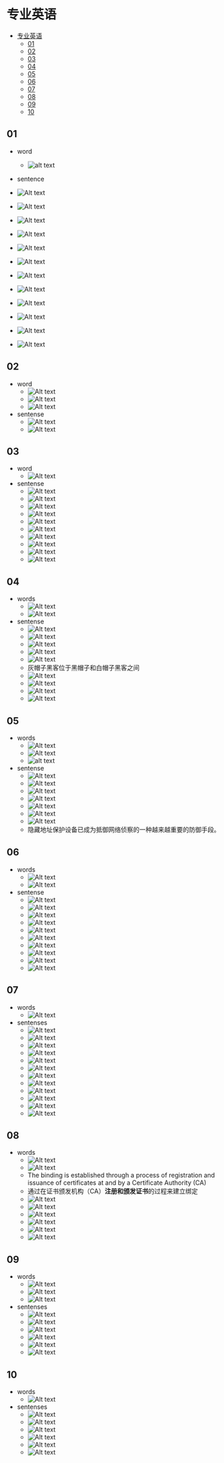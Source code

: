 # 专业英语

- [专业英语](#专业英语)
  - [01](#01)
  - [02](#02)
  - [03](#03)
  - [04](#04)
  - [05](#05)
  - [06](#06)
  - [07](#07)
  - [08](#08)
  - [09](#09)
  - [10](#10)

## 01

- word
  - ![alt text](images/image-99.png)

- sentence

- ![Alt text](images/image.png)
- ![Alt text](images/image-1.png)

- ![Alt text](images/image-2.png)
- ![Alt text](images/image-3.png)

- ![Alt text](images/image-4.png)
- ![Alt text](images/image-5.png)

- ![Alt text](images/image-7.png)
- ![Alt text](images/image-6.png)

- ![Alt text](images/image-8.png)
- ![Alt text](images/image-9.png)

- ![Alt text](images/image-10.png)
- ![Alt text](images/image-11.png)

## 02

- word
  - ![Alt text](images/image-12.png)
  - ![Alt text](images/image-13.png)
  - ![Alt text](images/image-14.png)
- sentense
  - ![Alt text](images/image-15.png)
  - ![Alt text](images/image-16.png)

## 03

- word
  - ![Alt text](images/image-17.png)
- sentense
  - ![Alt text](images/image-19.png)
  - ![Alt text](images/image-18.png)
  - ![Alt text](images/image-20.png)
  - ![Alt text](images/image-21.png)
  - ![Alt text](images/image-22.png)
  - ![Alt text](images/image-23.png)
  - ![Alt text](images/image-24.png)
  - ![Alt text](images/image-25.png)
  - ![Alt text](images/image-26.png)
  - ![Alt text](images/image-27.png)

## 04

- words
  - ![Alt text](images/image-30.png)
  - ![Alt text](images/image-31.png)
- sentense
  - ![Alt text](images/image-28.png)
  - ![Alt text](images/image-29.png)
  - ![Alt text](images/image-32.png)
  - ![Alt text](images/image-33.png)
  - ![Alt text](images/image-34.png)
  - 灰帽子黑客位于黑帽子和白帽子黑客之间
  - ![Alt text](images/image-35.png)
  - ![Alt text](images/image-36.png)
  - ![Alt text](images/image-37.png)
  - ![Alt text](images/image-38.png)

## 05

- words
  - ![Alt text](images/image-39.png)
  - ![Alt text](images/image-40.png)
  - ![alt text](images/image-100.png)
- sentense
  - ![Alt text](images/image-98.png)
  - ![Alt text](images/image-42.png)
  - ![Alt text](images/image-43.png)
  - ![Alt text](images/image-44.png)
  - ![Alt text](images/image-45.png)
  - ![Alt text](images/image-46.png)
  - ![Alt text](images/image-47.png)
  - 隐藏地址保护设备已成为抵御网络侦察的一种越来越重要的防御手段。

## 06

- words
  - ![Alt text](images/image-48.png)
  - ![Alt text](images/image-49.png)
- sentense
  - ![Alt text](images/image-50.png)
  - ![Alt text](images/image-51.png)
  - ![Alt text](images/image-52.png)
  - ![Alt text](images/image-53.png)
  - ![Alt text](images/image-54.png)
  - ![Alt text](images/image-55.png)
  - ![Alt text](images/image-56.png)
  - ![Alt text](images/image-57.png)
  - ![Alt text](images/image-58.png)
  - ![Alt text](images/image-59.png)

## 07

- words
  - ![Alt text](images/image-72.png)
- sentenses
  - ![Alt text](images/image-60.png)
  - ![Alt text](images/image-62.png)
  - ![Alt text](images/image-61.png)
  - ![Alt text](images/image-63.png)
  - ![Alt text](images/image-65.png)
  - ![Alt text](images/image-64.png)
  - ![Alt text](images/image-66.png)
  - ![Alt text](images/image-67.png)
  - ![Alt text](images/image-68.png)
  - ![Alt text](images/image-69.png)
  - ![Alt text](images/image-70.png)
  - ![Alt text](images/image-71.png)

## 08

- words
  - ![Alt text](images/image-73.png)
  - ![Alt text](images/image-74.png)
  - The binding is established through a process of registration and issuance of certificates at and by a Certificate Authority (CA)
  - 通过在证书颁发机构（CA）**注册和颁发证书**的过程来建立绑定
  - ![Alt text](images/image-75.png)
  - ![Alt text](images/image-76.png)
  - ![Alt text](images/image-77.png)
  - ![Alt text](images/image-78.png)
  - ![Alt text](images/image-79.png)
  - ![Alt text](images/image-80.png)

## 09

- words
  - ![Alt text](images/image-81.png)
  - ![Alt text](images/image-82.png)
  - ![Alt text](images/image-83.png)
- sentenses
  - ![Alt text](images/image-84.png)
  - ![Alt text](images/image-85.png)
  - ![Alt text](images/image-86.png)
  - ![Alt text](images/image-87.png)
  - ![Alt text](images/image-88.png)
  - ![Alt text](images/image-89.png)

## 10

- words
  - ![Alt text](images/image-90.png)
- sentenses
  - ![Alt text](images/image-91.png)
  - ![Alt text](images/image-92.png)
  - ![Alt text](images/image-93.png)
  - ![Alt text](images/image-94.png)
  - ![Alt text](images/image-95.png)
  - ![Alt text](images/image-96.png)
